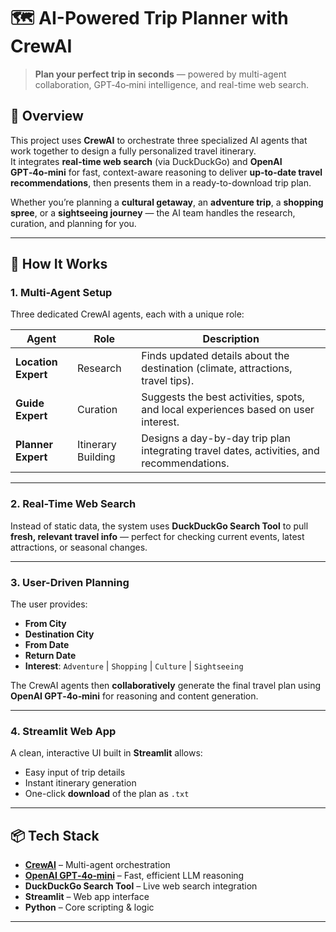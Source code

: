 # 🗺️ AI-Powered Trip Planner with CrewAI

> **Plan your perfect trip in seconds** — powered by multi-agent collaboration, GPT‑4o‑mini intelligence, and real-time web search.

## 🚀 Overview
This project uses **CrewAI** to orchestrate three specialized AI agents that work together to design a fully personalized travel itinerary.  
It integrates **real-time web search** (via DuckDuckGo) and **OpenAI GPT‑4o‑mini** for fast, context-aware reasoning to deliver **up-to-date travel recommendations**, then presents them in a ready-to-download trip plan.

Whether you’re planning a **cultural getaway**, an **adventure trip**, a **shopping spree**, or a **sightseeing journey** — the AI team handles the research, curation, and planning for you.

---

## 🧠 How It Works

### **1. Multi-Agent Setup**
Three dedicated CrewAI agents, each with a unique role:

| Agent | Role | Description |
|-------|------|-------------|
| **Location Expert** | Research | Finds updated details about the destination (climate, attractions, travel tips). |
| **Guide Expert** | Curation | Suggests the best activities, spots, and local experiences based on user interest. |
| **Planner Expert** | Itinerary Building | Designs a day-by-day trip plan integrating travel dates, activities, and recommendations. |

---

### **2. Real-Time Web Search**
Instead of static data, the system uses **DuckDuckGo Search Tool** to pull **fresh, relevant travel info** — perfect for checking current events, latest attractions, or seasonal changes.

---

### **3. User-Driven Planning**
The user provides:
- **From City**
- **Destination City**
- **From Date**
- **Return Date**
- **Interest**: `Adventure` | `Shopping` | `Culture` | `Sightseeing`

The CrewAI agents then **collaboratively** generate the final travel plan using **OpenAI GPT‑4o‑mini** for reasoning and content generation.

---

### **4. Streamlit Web App**
A clean, interactive UI built in **Streamlit** allows:
- Easy input of trip details
- Instant itinerary generation
- One-click **download** of the plan as `.txt`

---

## 📦 Tech Stack

- **[CrewAI](https://www.crewai.io/)** – Multi-agent orchestration
- **[OpenAI GPT‑4o‑mini](https://platform.openai.com/)** – Fast, efficient LLM reasoning
- **DuckDuckGo Search Tool** – Live web search integration
- **Streamlit** – Web app interface
- **Python** – Core scripting & logic

---
